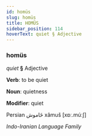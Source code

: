 ```yaml
---
id: homüs
slug: homüs
title: HOMÜS
sidebar_position: 114
hoverText: quiet § Adjective
---
```


### homüs

*quiet* **§** Adjective

**Verb**: to be quiet

**Noun**: quietness

**Modifier**: quiet

Persian خَاموش xâmuš [xɒː.múːʃ]

*Indo-Iranian Language Family*